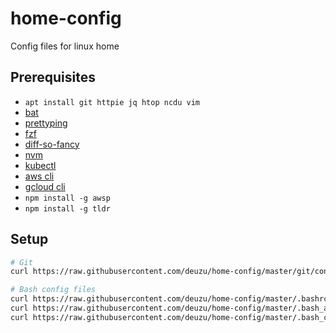 # home-config
Config files for linux home

## Prerequisites

- `apt install git httpie jq htop ncdu vim`
- [bat](https://github.com/sharkdp/bat#installation)
- [prettyping](https://github.com/denilsonsa/prettyping#installation)
- [fzf](https://github.com/junegunn/fzf#installation)
- [diff-so-fancy](https://github.com/so-fancy/diff-so-fancy#install)
- [nvm](https://github.com/nvm-sh/nvm#installation-and-update)
- [kubectl](https://kubernetes.io/docs/tasks/tools/install-kubectl/)
- [aws cli](https://docs.aws.amazon.com/cli/latest/userguide/cli-chap-install.html)
- [gcloud cli](https://cloud.google.com/sdk/docs/#install_the_latest_cloud_tools_version_cloudsdk_current_version)
- `npm install -g awsp`
- `npm install -g tldr`

## Setup

```bash
# Git
curl https://raw.githubusercontent.com/deuzu/home-config/master/git/config > ~/.gitconfig

# Bash config files
curl https://raw.githubusercontent.com/deuzu/home-config/master/.bashrc > ~/.bashrc
curl https://raw.githubusercontent.com/deuzu/home-config/master/.bash_aliases > ~/.bash_aliases
curl https://raw.githubusercontent.com/deuzu/home-config/master/.bash_completion > ~/.bash_completion
